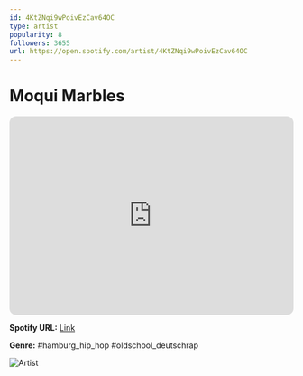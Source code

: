 ```yaml
---
id: 4KtZNqi9wPoivEzCav64OC
type: artist
popularity: 8
followers: 3655
url: https://open.spotify.com/artist/4KtZNqi9wPoivEzCav64OC
---
```

# Moqui Marbles

<iframe style="border-radius:12px" src="https://open.spotify.com/embed/artist/4KtZNqi9wPoivEzCav64OC" width="100%" height="352" frameBorder="0" allowfullscreen="" allow="autoplay; clipboard-write; encrypted-media; fullscreen; picture-in-picture" loading="lazy"></iframe>

**Spotify URL:** [Link](https://open.spotify.com/artist/4KtZNqi9wPoivEzCav64OC)

**Genre:**  #hamburg_hip_hop #oldschool_deutschrap

![Artist](https://i.scdn.co/image/ab67616d0000b273b31608565f8c7b07f190ade4)
